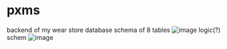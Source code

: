 # pxms
backend of my wear store
database schema of 8 tables
![image](https://user-images.githubusercontent.com/96368452/231935545-d5ffaa53-adb4-4168-8d69-277c7ad96d1b.png)
logic(?) schem
![image](https://user-images.githubusercontent.com/96368452/231936027-9387ff12-a919-4780-89fa-481357cb5cd2.png)

